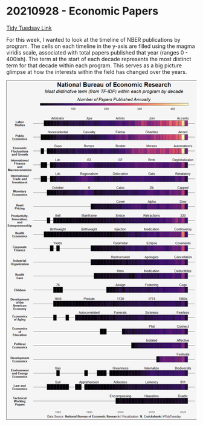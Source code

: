 # 20210928 - Economic Papers

[Tidy Tuedsay Link](https://github.com/rfordatascience/tidytuesday/tree/master/data/2021/2021-09-28)

For this week, I wanted to look at the timeline of NBER publications by program. The cells on each timeline in the y-axis are filled using the magma viridis scale, associated with total papers published that year (ranges 0 - 400ish). The term at the start of each decade represents the most distinct term for that decade within each program. This serves as a big picture glimpse at how the interests within the field has changed over the years.

![](https://github.com/ncruickshank/nc_r_tidytuesday/blob/master/2021/20210928%20-%20Economic%20Papers/Economic-Papers_files/figure-gfm/NBER%20Paper%20Counts-1.png)
